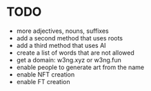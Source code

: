 # TODO

- more adjectives, nouns, suffixes
- add a second method that uses roots
- add a third method that uses AI
- create a list of words that are not allowed
- get a domain: w3ng.xyz or w3ng.fun
- enable people to generate art from the name
- enable NFT creation
- enable FT creation
